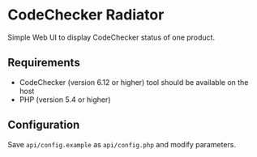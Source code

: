 CodeChecker Radiator
====================

Simple Web UI to display CodeChecker status of one product.


Requirements
------------

* CodeChecker (version 6.12 or higher) tool should be available on the host
* PHP (version 5.4 or higher)


Configuration
-------------

Save `api/config.example` as `api/config.php` and modify parameters.
